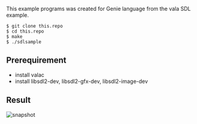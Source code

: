 This example programs was created for Genie language
from the vala SDL example.

```
$ git clone this.repo
$ cd this.repo
$ make
$ ./sdlsample
```

## Prerequirement

- install valac
- install libsdl2-dev, libsdl2-gfx-dev, libsdl2-image-dev

## Result

![snapshot](raw/snapshot.png)

